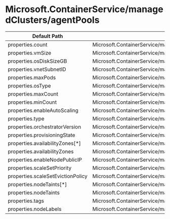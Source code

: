 # Microsoft.ContainerService/managedClusters/agentPools

| Default Path | Alias |
|---|---|
| properties.count | Microsoft.ContainerService/managedClusters/agentPools/count |
| properties.vmSize | Microsoft.ContainerService/managedClusters/agentPools/vmSize |
| properties.osDiskSizeGB | Microsoft.ContainerService/managedClusters/agentPools/osDiskSizeGB |
| properties.vnetSubnetID | Microsoft.ContainerService/managedClusters/agentPools/vnetSubnetID |
| properties.maxPods | Microsoft.ContainerService/managedClusters/agentPools/maxPods |
| properties.osType | Microsoft.ContainerService/managedClusters/agentPools/osType |
| properties.maxCount | Microsoft.ContainerService/managedClusters/agentPools/maxCount |
| properties.minCount | Microsoft.ContainerService/managedClusters/agentPools/minCount |
| properties.enableAutoScaling | Microsoft.ContainerService/managedClusters/agentPools/enableAutoScaling |
| properties.type | Microsoft.ContainerService/managedClusters/agentPools/type |
| properties.orchestratorVersion | Microsoft.ContainerService/managedClusters/agentPools/orchestratorVersion |
| properties.provisioningState | Microsoft.ContainerService/managedClusters/agentPools/provisioningState |
| properties.availabilityZones[*] | Microsoft.ContainerService/managedClusters/agentPools/availabilityZones[*] |
| properties.availabilityZones | Microsoft.ContainerService/managedClusters/agentPools/availabilityZones |
| properties.enableNodePublicIP | Microsoft.ContainerService/managedClusters/agentPools/enableNodePublicIP |
| properties.scaleSetPriority | Microsoft.ContainerService/managedClusters/agentPools/scaleSetPriority |
| properties.scaleSetEvictionPolicy | Microsoft.ContainerService/managedClusters/agentPools/scaleSetEvictionPolicy |
| properties.nodeTaints[*] | Microsoft.ContainerService/managedClusters/agentPools/nodeTaints[*] |
| properties.nodeTaints | Microsoft.ContainerService/managedClusters/agentPools/nodeTaints |
| properties.tags | Microsoft.ContainerService/managedClusters/agentPools/tags |
| properties.nodeLabels | Microsoft.ContainerService/managedClusters/agentPools/nodeLabels |

